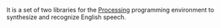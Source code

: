 It is a set of two libraries for the [Processing](http://www.processing.org) programming environment to synthesize and recognize English speech.